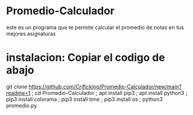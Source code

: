 # Promedio-Calculador
este es un programa que te permite calcular el promedio de notas en tus mejores asignaturas


# instalacion: Copiar el codigo de abajo

git clone https://github.com/Criftcking/Promedio-Calculador/new/main?readme=1 ; cd Promedio-Calculador ; apt install pip3 ; apt install python3 ; pip3 install colorama ; pip3 install time ; pip3 install os ; python3 promedio.py
